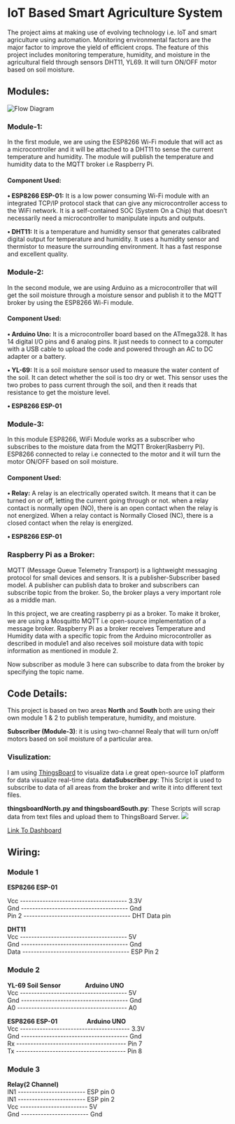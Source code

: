 # IoT Based Smart Agriculture System

The project aims at making use of evolving technology i.e. IoT and smart agriculture using automation. Monitoring environmental factors are the major factor to improve the yield of efficient crops. The feature of this project includes monitoring temperature, humidity, and moisture in the agricultural field through sensors DHT11, YL69. It will turn ON/OFF motor based on soil moisture.

## Modules:

![Flow Diagram](modules/Diagram12.jpg)

### Module-1:

In the first module, we are using the ESP8266 Wi-Fi module that will act as a microcontroller and it will be attached to a DHT11 to sense the current temperature and humidity. The module will publish the temperature and humidity data to the MQTT broker i.e Raspberry Pi.

#### Component Used:

**• ESP8266 ESP-01:** It is a low power consuming Wi-Fi module with an integrated TCP/IP protocol stack that can give any microcontroller access to the WiFi network. It is a self-contained SOC (System On a Chip) that doesn’t necessarily need a microcontroller to manipulate inputs and outputs.

**• DHT11:** It is a temperature and humidity sensor that generates calibrated digital output for temperature and humidity. It uses a humidity sensor and thermistor to measure the surrounding environment. It has a fast response and excellent quality.

### Module-2:

In the second module, we are using Arduino as a microcontroller that will get the soil moisture through a moisture sensor and publish it to the MQTT broker by using the ESP8266 Wi-Fi module.

#### Component Used:

**• Arduino Uno:** It is a microcontroller board based on the ATmega328. It has 14 digital I/O pins and 6 analog pins. It just needs to connect to a computer with a USB cable to upload the code and powered through an AC to DC adapter or a battery.

**• YL-69:** It is a soil moisture sensor used to measure the water content of the soil. It can detect whether the soil is too dry or wet. This sensor uses the two probes to pass current through the soil, and then it reads that resistance to get the moisture level.

**• ESP8266 ESP-01**

### Module-3:

In this module ESP8266, WiFi Module works as a subscriber who subscribes to the moisture data from the MQTT Broker(Rasberry Pi). ESP8266 connected to relay i.e connected to the motor and it will turn the motor ON/OFF based on soil moisture.

#### Component Used:

**• Relay:** A relay is an electrically operated switch. It means that it can be turned on or off, letting the current going through or not. when a relay contact is normally open (NO), there is an open contact when the relay is not energized. When a relay contact is Normally Closed (NC), there is a closed contact when the relay is energized.

**• ESP8266 ESP-01**

### Raspberry Pi as a Broker:

MQTT (Message Queue Telemetry Transport) is a lightweight messaging protocol for small devices and sensors. It is a publisher-Subscriber based model. A publisher can publish data to broker and subscribers can subscribe topic from the broker. So, the broker plays a very important role as a middle man.

In this project, we are creating raspberry pi as a broker. To make it broker, we are using a Mosquitto MQTT i.e open-source implementation of a message broker. Raspberry Pi as a broker receives Temperature and Humidity data with a specific topic from the Arduino microcontroller as described in module1 and also receives soil moisture data with topic information as mentioned in module 2.

Now subscriber as module 3 here can subscribe to data from the broker by specifying the topic name.

## Code Details:

This project is based on two areas **North** and **South** both are using their own module 1 & 2 to publish temperature, humidity, and moisture.

**Subscriber (Module-3)**: it is using two-channel Realy that will turn on/off motors based on soil moisture of a particular area.

### Visulization:

I am using [ThingsBoard](https://thingsboard.io/) to visualize data i.e great open-source IoT platform for data visualize real-time data.
**dataSubscriber.py**: This Script is used to subscribe to data of all areas from the broker and write it into different text files.

**thingsboardNorth.py and thingsboardSouth.py**: These Scripts will scrap data from text files and upload them to ThingsBoard Server.
![](visualization/screenshot4.jpg)

[Link To Dashboard](https://demo.thingsboard.io/dashboards/d7455310-065d-11e8-83e6-1d8d2edf4f93?publicId=2ade3530-f6a2-11e7-abe9-1d8d2edf4f93)

## Wiring:

### Module 1

**ESP8266 ESP-01**

Vcc -------------------------------------- 3.3V  
Gnd -------------------------------------- Gnd  
Pin 2 -------------------------------------- DHT Data pin

**DHT11**  
Vcc -------------------------------------- 5V  
Gnd -------------------------------------- Gnd  
Data -------------------------------------- ESP Pin 2

### Module 2

**YL-69 Soil Sensor**&nbsp;&nbsp;&nbsp;&nbsp;&nbsp;&nbsp;&nbsp;&nbsp;&nbsp;&nbsp;&nbsp;&nbsp;&nbsp;&nbsp;**Arduino UNO**  
Vcc -------------------------------------- 5V  
Gnd -------------------------------------- Gnd  
A0 --------------------------------------- A0

**ESP8266 ESP-01**&nbsp;&nbsp;&nbsp;&nbsp;&nbsp;&nbsp;&nbsp;&nbsp;&nbsp;&nbsp;&nbsp;&nbsp;&nbsp;&nbsp;&nbsp;&nbsp;&nbsp;**Arduino UNO**  
Vcc --------------------------------------- 3.3V  
Gnd -------------------------------------- Gnd  
Rx --------------------------------------- Pin 7  
Tx --------------------------------------- Pin 8

### Module 3

**Relay(2 Channel)**  
IN1 ------------------------ ESP pin 0  
IN1 ------------------------ ESP pin 2  
Vcc ------------------------ 5V  
Gnd ------------------------ Gnd
